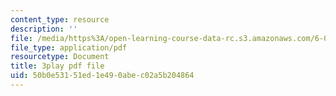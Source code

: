 ```yaml
---
content_type: resource
description: ''
file: /media/https%3A/open-learning-course-data-rc.s3.amazonaws.com/6-042j-mathematics-for-computer-science-spring-2015/50b0e53151ed1e490abec02a5b204864_o57CTwt1-ck.pdf
file_type: application/pdf
resourcetype: Document
title: 3play pdf file
uid: 50b0e531-51ed-1e49-0abe-c02a5b204864
---
```

